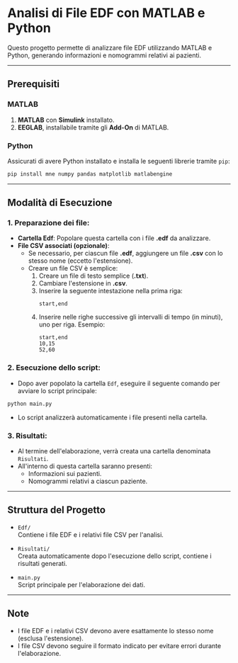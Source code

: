 
# Analisi di File EDF con MATLAB e Python

Questo progetto permette di analizzare file EDF utilizzando MATLAB e Python, generando informazioni e nomogrammi relativi ai pazienti.

---

## Prerequisiti

### MATLAB
1. **MATLAB** con **Simulink** installato.
2. **EEGLAB**, installabile tramite gli **Add-On** di MATLAB.

### Python
Assicurati di avere Python installato e installa le seguenti librerie tramite `pip`:

```bash
pip install mne numpy pandas matplotlib matlabengine
```

---

## Modalità di Esecuzione

### 1. Preparazione dei file:
- **Cartella Edf**: Popolare questa cartella con i file **.edf** da analizzare.
- **File CSV associati (opzionale)**:
  - Se necessario, per ciascun file **.edf**, aggiungere un file **.csv** con lo stesso nome (eccetto l'estensione).
  - Creare un file CSV è semplice:
    1. Creare un file di testo semplice (**.txt**).
    2. Cambiare l'estensione in **.csv**.
    3. Inserire la seguente intestazione nella prima riga:
       ```
       start,end
       ```
    4. Inserire nelle righe successive gli intervalli di tempo (in minuti), uno per riga. Esempio:
       ```
       start,end
       10,15
       52,60
       ```

### 2. Esecuzione dello script:
- Dopo aver popolato la cartella `Edf`, eseguire il seguente comando per avviare lo script principale:

```bash
python main.py
```

- Lo script analizzerà automaticamente i file presenti nella cartella.

### 3. Risultati:
- Al termine dell'elaborazione, verrà creata una cartella denominata `Risultati`.
- All'interno di questa cartella saranno presenti:
  - Informazioni sui pazienti.
  - Nomogrammi relativi a ciascun paziente.

---

## Struttura del Progetto

- `Edf/`  
  Contiene i file EDF e i relativi file CSV per l'analisi.

- `Risultati/`  
  Creata automaticamente dopo l'esecuzione dello script, contiene i risultati generati.

- `main.py`  
  Script principale per l'elaborazione dei dati.

---

## Note

- I file EDF e i relativi CSV devono avere esattamente lo stesso nome (esclusa l'estensione).
- I file CSV devono seguire il formato indicato per evitare errori durante l'elaborazione.
